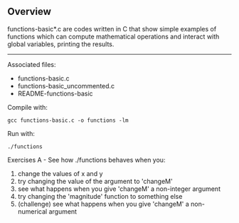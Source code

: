 ## Overview
functions-basic*.c are codes written in C that show simple 
	examples of functions which can compute mathematical 
	operations and interact with global variables,
	printing the results. 

-------------

Associated files:
* functions-basic.c
* functions-basic_uncommented.c
* README-functions-basic

Compile with:
```
gcc functions-basic.c -o functions -lm
```

Run with:
```
./functions
```
Exercises A - See how ./functions behaves when you:
1. change the values of x and y
2. try changing the value of the argument to 'changeM'
3. see what happens when you give 'changeM' a non-integer argument
4. try changing the 'magnitude' function to something else
5. (challenge) see what happens when you give 'changeM' a non-numerical argument


